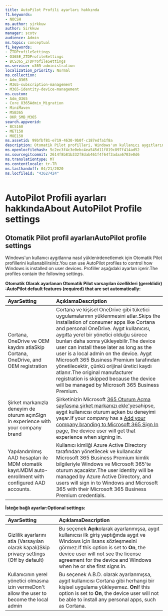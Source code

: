 ```yaml
---
title: AutoPilot Profili ayarları hakkında
f1.keywords:
- NOCSH
ms.author: sirkkuw
author: Sirkkuw
manager: scotv
audience: Admin
ms.topic: conceptual
f1_keywords:
- ZTDProfileSettings
- O365E_ZTDProfileSettings
- BCS365_ZTDProfileSettings
ms.service: o365-administration
localization_priority: Normal
ms.collection:
- Adm_O365
- M365-subscription-management
- M365-identity-device-management
ms.custom:
- Adm_O365
- Core_O365Admin_Migration
- MiniMaven
- MSB365
- OKR_SMB_M365
search.appverid:
- BCS160
- MET150
- MOE150
ms.assetid: 99bfbf81-e719-4630-9b0f-c187edfa1f8a
description: Otomatik Pilot profilleri, Windows'un kullanıcı aygıtlarına nasıl yükleniyi denetlemenize yardımcı olur. Profiller Cortana yüklemesini atla gibi varsayılan ve isteğe bağlı ayarlar içerir.
ms.openlocfilehash: 5c2ec3f4c3e0ebc4ea545d11f819c897f414ad52
ms.sourcegitcommit: 2614f8b81b332f8dab461f4f64f3adaa6703e0d6
ms.translationtype: MT
ms.contentlocale: tr-TR
ms.lasthandoff: 04/21/2020
ms.locfileid: "43627424"
---
```

# <a name="about-autopilot-profile-settings"></a><span data-ttu-id="fdd9e-104">AutoPilot Profili ayarları hakkında</span><span class="sxs-lookup"><span data-stu-id="fdd9e-104">About AutoPilot Profile settings</span></span>

## <a name="autopilot-profile-settings"></a><span data-ttu-id="fdd9e-105">Otomatik Pilot profil ayarları</span><span class="sxs-lookup"><span data-stu-id="fdd9e-105">AutoPilot profile settings</span></span>

<span data-ttu-id="fdd9e-106">Windows'un kullanıcı aygıtlarına nasıl yüklenirdenetlemek için Otomatik Pilot profillerini kullanabilirsiniz.</span><span class="sxs-lookup"><span data-stu-id="fdd9e-106">You can use AutoPilot profiles to control how Windows is installed on user devices.</span></span> <span data-ttu-id="fdd9e-107">Profiller aşağıdaki ayarları içerir.</span><span class="sxs-lookup"><span data-stu-id="fdd9e-107">The profiles contain the following settings.</span></span>
  
 <span data-ttu-id="fdd9e-108">**Otomatik Olarak ayarlanan Otomatik Pilot varsayılan özellikleri (gereklidir) :**</span><span class="sxs-lookup"><span data-stu-id="fdd9e-108">**AutoPilot default features (required) that are set automatically:**</span></span>
  
|<span data-ttu-id="fdd9e-109">**Ayar**</span><span class="sxs-lookup"><span data-stu-id="fdd9e-109">**Setting**</span></span>|<span data-ttu-id="fdd9e-110">**Açıklama**</span><span class="sxs-lookup"><span data-stu-id="fdd9e-110">**Description**</span></span>|
|:-----|:-----|
|<span data-ttu-id="fdd9e-111">Cortana, OneDrive ve OEM kaydını atla</span><span class="sxs-lookup"><span data-stu-id="fdd9e-111">Skip Cortana, OneDrive, and OEM registration</span></span>  <br/> |<span data-ttu-id="fdd9e-112">Cortana ve kişisel OneDrive gibi tüketici uygulamalarının yüklenmesini atlar.</span><span class="sxs-lookup"><span data-stu-id="fdd9e-112">Skips the installation of consumer apps like Cortana and personal OneDrive.</span></span> <span data-ttu-id="fdd9e-113">Aygıt kullanıcısı, aygıtta yerel bir yönetici olduğu sürece bunları daha sonra yükleyebilir.</span><span class="sxs-lookup"><span data-stu-id="fdd9e-113">The device user can install these later as long as the user is a local admin on the device.</span></span> <span data-ttu-id="fdd9e-114">Aygıt Microsoft 365 Business Premium tarafından yönetilecektir, çünkü orijinal üretici kaydı atlanır.</span><span class="sxs-lookup"><span data-stu-id="fdd9e-114">The original manufacturer registration is skipped because the device will be managed by Microsoft 365 Business Premium.</span></span>  <br/> |
|<span data-ttu-id="fdd9e-115">Şirket markanızla deneyim de oturum açın</span><span class="sxs-lookup"><span data-stu-id="fdd9e-115">Sign in experience with your company brand</span></span>  <br/> |<span data-ttu-id="fdd9e-116">Şirketinizin Microsoft [365 Oturum Açma sayfasına şirket markanızı ekle'ye](https://support.office.com/article/a1229cdb-ce19-4da5-90c7-2b9b146aef0a)sahipse, aygıt kullanıcısı oturum açken bu deneyimi yaşar.</span><span class="sxs-lookup"><span data-stu-id="fdd9e-116">If your company has a [Add your company branding to Microsoft 365 Sign In page](https://support.office.com/article/a1229cdb-ce19-4da5-90c7-2b9b146aef0a), the device user will get that experience when signing in.</span></span>  <br/> |
|<span data-ttu-id="fdd9e-117">Yapılandırılmış AAD hesapları ile MDM otomatik kayıt.</span><span class="sxs-lookup"><span data-stu-id="fdd9e-117">MDM auto-enrollment with configured AAD accounts.</span></span>  <br/> |<span data-ttu-id="fdd9e-118">Kullanıcı kimliği Azure Active Directory tarafından yönetilecek ve kullanıcılar Microsoft 365 Business Premium kimlik bilgileriyle Windows ve Microsoft 365'te oturum açacaktır.</span><span class="sxs-lookup"><span data-stu-id="fdd9e-118">The user identity will be managed by Azure Active Directory, and users will sign in to Windows and Microsoft 365 with their Microsoft 365 Business Premium credentials.</span></span>  <br/> |
   
 <span data-ttu-id="fdd9e-119">**İsteğe bağlı ayarlar:**</span><span class="sxs-lookup"><span data-stu-id="fdd9e-119">**Optional settings:**</span></span>
  
|<span data-ttu-id="fdd9e-120">**Ayar**</span><span class="sxs-lookup"><span data-stu-id="fdd9e-120">**Setting**</span></span>|<span data-ttu-id="fdd9e-121">**Açıklama**</span><span class="sxs-lookup"><span data-stu-id="fdd9e-121">**Description**</span></span>|
|:-----|:-----|
|<span data-ttu-id="fdd9e-122">Gizlilik ayarlarını atla (Varsayılan olarak kapalı)</span><span class="sxs-lookup"><span data-stu-id="fdd9e-122">Skip privacy settings (Off by default)</span></span>  <br/> |<span data-ttu-id="fdd9e-123">Bu seçenek **Açık**olarak ayarlanmışsa, aygıt kullanıcısı ilk giriş yaptığında aygıt ve Windows için lisans sözleşmesini görmez.</span><span class="sxs-lookup"><span data-stu-id="fdd9e-123">If this option is set to **On**, the device user will not see the license agreement for the device and Windows when he or she first signs in.</span></span>  <br/> |
|<span data-ttu-id="fdd9e-124">Kullanıcının yerel yönetici olmasına izin verme</span><span class="sxs-lookup"><span data-stu-id="fdd9e-124">Don't allow the user to become the local admin</span></span>  <br/> |<span data-ttu-id="fdd9e-125">Bu seçenek A.B.D. olarak ayarlanmışsa, aygıt kullanıcısı Cortana gibi herhangi bir kişisel uygulama yükleyemez. **On**</span><span class="sxs-lookup"><span data-stu-id="fdd9e-125">If this option is set to **On**, the device user will not be able to install any personal apps, such as Cortana.</span></span><br/> |
   
